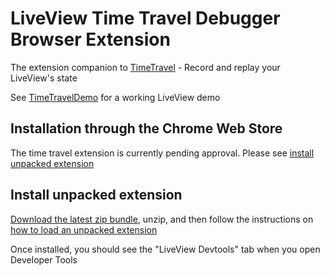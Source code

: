 # LiveView Time Travel Debugger Browser Extension

The extension companion to [TimeTravel](https://github.com/JohnnyCurran/TimeTravel) - Record and replay your LiveView's state

See [TimeTravelDemo](https://github.com/JohnnyCurran/TimeTravelDemo) for a working LiveView demo

## Installation through the Chrome Web Store

The time travel extension is currently pending approval. Please see [install unpacked extension](#install-unpacked-extension)

## Install unpacked extension

[Download the latest zip bundle](https://github.com/JohnnyCurran/LiveViewTimeTravelExtension/tags), unzip, and then follow the instructions on [how to load an unpacked extension](https://developer.chrome.com/docs/extensions/mv3/getstarted/development-basics/#load-unpacked)

Once installed, you should see the "LiveView Devtools" tab when you open Developer Tools
